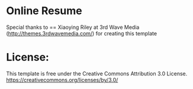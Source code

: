 # Online Resume

Special thanks to 
== Xiaoying Riley at 3rd Wave Media (http://themes.3rdwavemedia.com/)
for creating this template

License: 
=======================================================================
This template is free under the Creative Commons Attribution 3.0 License.
https://creativecommons.org/licenses/by/3.0/
